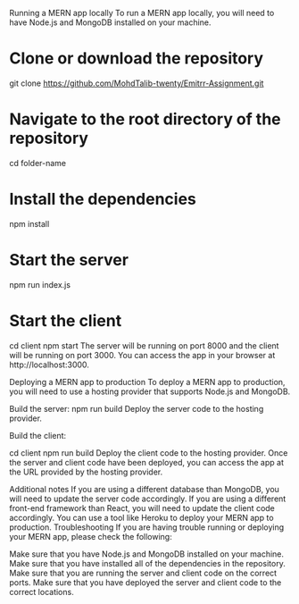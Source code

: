 Running a MERN app locally
To run a MERN app locally, you will need to have Node.js and MongoDB installed on your machine.

# Clone or download the repository
git clone https://github.com/MohdTalib-twenty/Emitrr-Assignment.git

# Navigate to the root directory of the repository
cd folder-name

# Install the dependencies
npm install

# Start the server
npm run index.js
# Start the client
cd client
npm start
The server will be running on port 8000 and the client will be running on port 3000. You can access the app in your browser at http://localhost:3000.

Deploying a MERN app to production
To deploy a MERN app to production, you will need to use a hosting provider that supports Node.js and MongoDB.

Build the server:
npm run build
Deploy the server code to the hosting provider.

Build the client:

cd client
npm run build
Deploy the client code to the hosting provider.
Once the server and client code have been deployed, you can access the app at the URL provided by the hosting provider.

Additional notes
If you are using a different database than MongoDB, you will need to update the server code accordingly.
If you are using a different front-end framework than React, you will need to update the client code accordingly.
You can use a tool like Heroku to deploy your MERN app to production.
Troubleshooting
If you are having trouble running or deploying your MERN app, please check the following:

Make sure that you have Node.js and MongoDB installed on your machine.
Make sure that you have installed all of the dependencies in the repository.
Make sure that you are running the server and client code on the correct ports.
Make sure that you have deployed the server and client code to the correct locations.
